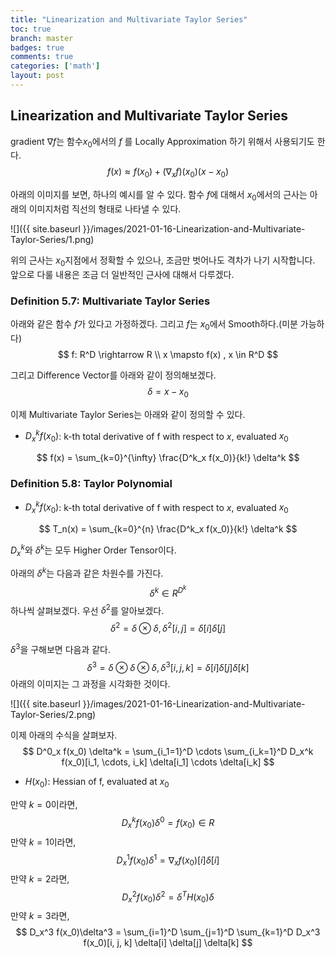 ```yaml
---
title: "Linearization and Multivariate Taylor Series"
toc: true
branch: master
badges: true
comments: true
categories: ['math']
layout: post
---
```






## Linearization and Multivariate Taylor Series

gradient $\nabla f$는 함수$x_0$에서의 $f$ 를 Locally Approximation 하기 위해서 사용되기도 한다.
$$
f(x) \approx f(x_0)+(\nabla_x f)(x_0)(x - x_0)
$$


아래의 이미지를 보면, 하나의 예시를 알 수 있다. 함수 $f$에 대해서 $x_0$에서의 근사는 아래의 이미지처럼 직선의 형태로 나타낼 수 있다.

![]({{ site.baseurl }}/images/2021-01-16-Linearization-and-Multivariate-Taylor-Series/1.png)



위의 근사는 $x_0$지점에서 정확할 수 있으나, 조금만 벗어나도 격차가 나기 시작합니다. 앞으로 다룰 내용은 조금 더 일반적인 근사에 대해서 다루겠다.



### Definition 5.7: Multivariate Taylor Series

아래와 같은 함수 $f$가 있다고 가정하겠다. 그리고 $f$는 $x_0$에서 Smooth하다.(미분 가능하다)
$$
f: R^D \rightarrow R \\
x \mapsto f(x) , x \in R^D
$$


그리고 Difference Vector를 아래와 같이 정의해보겠다.
$$
\delta = x - x_0
$$


이제 Multivariate Taylor Series는 아래와 같이 정의할 수 있다.

- $D^k_x f(x_0)$: k-th total derivative of f with respect to $x$, evaluated $x_0$

$$
f(x) = \sum_{k=0}^{\infty} \frac{D^k_x f(x_0)}{k!} \delta^k
$$





### Definition 5.8: Taylor Polynomial

- $D^k_x f(x_0)$: k-th total derivative of f with respect to $x$, evaluated $x_0$

$$
T_n(x) = \sum_{k=0}^{n} \frac{D^k_x f(x_0)}{k!} \delta^k
$$



$D^k_x$와 $\delta^k$는 모두 Higher Order Tensor이다.

아래의 $\delta^k$는 다음과 같은 차원수를 가진다.
$$
\delta^k \in R^{D^k}
$$
하나씩 살펴보겠다. 우선 $\delta^2$를 알아보겠다.
$$
\delta^2 = \delta \otimes \delta, \delta^2[i, j] = \delta[i] \delta[j]
$$


$\delta^3$을 구해보면 다음과 같다.
$$
\delta^3 = \delta \otimes \delta \otimes \delta, \delta^3[i, j, k] = \delta[i] \delta[j] \delta[k]
$$
아래의 이미지는 그 과정을 시각화한 것이다.

![]({{ site.baseurl }}/images/2021-01-16-Linearization-and-Multivariate-Taylor-Series/2.png)





이제 아래의 수식을 살펴보자. 
$$
D^0_x f(x_0) \delta^k = \sum_{i_1=1}^D \cdots \sum_{i_k=1}^D D_x^k f(x_0)[i_1, \cdots, i_k] \delta[i_1] \cdots \delta[i_k]
$$

- $H(x_0)$: Hessian of f, evaluated at $x_0$



만약 $k=0$이라면,
$$
D^k_x f(x_0) \delta^0 = f(x_0) \in R
$$
만약 $k=1$이라면,
$$
D^1_x f(x_0) \delta^1 =  \nabla_x f(x_0)[i] \delta[i]
$$
만약 $k=2$라면,
$$
D^2_x f(x_0) \delta^2 =  \delta^T H(x_0) \delta
$$
만약 $k=3$라면,
$$
D_x^3 f(x_0)\delta^3 = \sum_{i=1}^D  \sum_{j=1}^D  \sum_{k=1}^D D_x^3 f(x_0)[i, j, k] \delta[i] \delta[j] \delta[k]
$$
